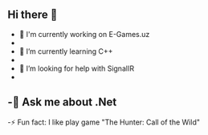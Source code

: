 ## Hi there 👋

- 🔭 I'm currently working on E-Games.uz
-
- 🌱 I’m currently learning C++
-
- 🤔 I’m looking for help with SignalIR
-
-💬 Ask me about .Net 
-
-⚡ Fun fact: I like play game "The Hunter: Call of the Wild"

<!--
**elmur0d11/elmur0d11** is a ✨ _special_ ✨ repository because its `README.md` (this file) appears on your GitHub profile.

Here are some ideas to get you started:

- 🔭 I’m currently working on ...
- 🌱 I’m currently learning ...
- 👯 I’m looking to collaborate on ...
- 🤔 I’m looking for help with ...
- 💬 Ask me about ...
- 📫 How to reach me: ...
- 😄 Pronouns: ...
- ⚡ Fun fact: ...
-->
